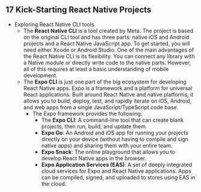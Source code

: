 ## 17 Kick-Starting React Native Projects
- Exploring React Native CLI tools
	- The **React Native CLI** is a tool created by Meta. The project is based on the original CLI tool and has three parts: native iOS and Android projects and a React Native JavaScript app. To get started, you will need either Xcode or Android Studio. One of the main advantages of the React Native CLI is its flexibility. You can connect any library with a Native module or directly write code to the native parts. However, all of this requires at least a basic understanding of mobile development.
	- The **Expo CLI** is just one part of the big ecosystem for developing React Native apps. Expo is a framework and a platform for universal React applications. Built around React Native and native platforms, it allows you to build, deploy, test, and rapidly iterate on iOS, Android, and web apps from a single JavaScript/TypeScript code base.
		- The Expo framework provides the following:
			- The **Expo CLI**: A command-line tool that can create blank projects, then run, build, and update them.
			- **Expo Go**: An Android and iOS app for running your projects directly on your device (without having to compile and sign native apps) and sharing them with your entire team.
			- **Expo Snack**: The online playground that allows you to develop React Native apps in the browser.
			- **Expo Application Services (EAS)**: A set of deeply integrated cloud services for Expo and React Native applications. Apps can be compiled, signed, and uploaded to stores using EAS in the cloud.